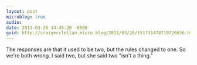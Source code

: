 ```yaml
---
layout: post
microblog: true
audio: 
date: 2011-03-26 14:45:20 -0500
guid: http://craigmcclellan.micro.blog/2011/03/26/t51731478710726656.html
---
```

The responses are that it used to be two, but the rules changed to one.  So we're both wrong. I said two, but she said two "isn't a thing."
